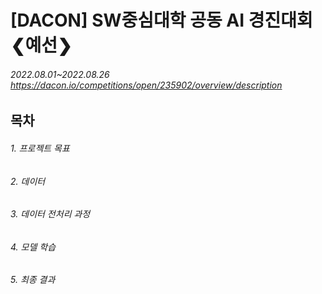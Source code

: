 # [DACON] SW중심대학 공동 AI 경진대회 ❮예선❯
###### 2022.08.01~2022.08.26 https://dacon.io/competitions/open/235902/overview/description
## 목차
###### 1. 프로젝트 목표
###### 2. 데이터
###### 3. 데이터 전처리 과정
###### 4. 모델 학습
###### 5. 최종 결과
